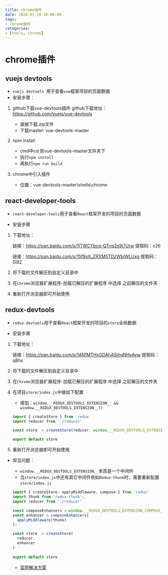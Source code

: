 ```yaml
---
title: chrome插件
date: 2020-01-10 10:00:00
tags:
- chrome插件
categories:
- [tools, chrome]
---
```


# chrome插件
##  vuejs devtools

* `vuejs devtools `用于查看`vue`框架项目的页面数据
* 安装步骤：

1. github下载vue-devtools插件  github下载地址： [https://github.com/vuejs/vue-devtools ]( https://github.com/vuejs/vue-devtools )
   * 直接下载.zip文件
   * 下载master: vue-devtools-master
2. npm install
   * cmd中cd 到vue-devtools-master文件夹下
   * 执行`npm install`
   * 再执行`npm run build`

3. chrome中引入插件
   * 位置：vue-devtools-master\shells\chrome





##  react-developer-tools

* `react-developer-tools`用于查看`React`框架开发的项目的页面数据

* 安装步骤

1. 下载地址：

   链接：https://pan.baidu.com/s/1ITWCYbcq-QTrjq2s9i7Urw 
   提取码：c2tl

   链接：https://pan.baidu.com/s/15f9sX_ZRXM5TDzWbiWLUxg 
   提取码：0i92

2. 将下载的文件解压到自定义目录中

3. 在`Chrome`浏览器扩展程序-加载已解压的扩展程序  中选择 之前解压的文件夹

4. 重新打开浏览器即可开始使用



##  redux-devtools

* `redux-devtools`用于查看`React`框架开发的项目的`store`全局数据

* 安装步骤

1. 下载地址：

   链接：https://pan.baidu.com/s/14N1MTHxGDAhASjhgNHvAvw 
   提取码：q8hs

2. 将下载的文件解压到自定义目录中

3. 在`Chrome`浏览器扩展程序-加载已解压的扩展程序  中选择 之前解压的文件夹

4. 在项目`store/index.js`中做如下配置

   * 增加：`window.__REDUX_DEVTOOLS_EXTENSION__ && window.__REDUX_DEVTOOLS_EXTENSION__()`

   ```js
   import { createStore } from 'redux'
   import reducer from './reducer'
   
   const store  = createStore(reducer, window.__REDUX_DEVTOOLS_EXTENSION__ && window.__REDUX_DEVTOOLS_EXTENSION__())
   
   export default store
   ```

5. 重新打开浏览器即可开始使用

* 常见问题：

  * `window.__REDUX_DEVTOOLS_EXTENSION__`本质是一个中间件
  * 当`store/index.js`中还有其它中间件例如`Redux-thunk`时，需要重新配置`store/index.js`

  ```js
  import { createStore, applyMiddleware, compose } from 'redux'
  import thunk from 'redux-thunk';
  import reducer from './reducer'
  
  const composeEnhancers = window.__REDUX_DEVTOOLS_EXTENSION_COMPOSE__ ?  window.__REDUX_DEVTOOLS_EXTENSION_COMPOSE__({}) : compose;
  const enhancer = composeEnhancers(
    applyMiddleware(thunk)
  );
  
  const store  = createStore(
    reducer, 
    enhancer
  )
   
  export default store
  ```

  * [官网解决方案]( https://github.com/zalmoxisus/redux-devtools-extension#12-advanced-store-setup )

